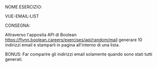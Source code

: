 NOME ESERCIZIO:

 VUE-EMAIL-LIST 

 CONSEGNA:

Attraverso l'apposita API di Boolean
https://flynn.boolean.careers/exercises/api/random/mail
generare 10 indirizzi email e stamparli in pagina all'interno di una lista.

BONUS:
Far comparire gli indirizzi email solamente quando sono stati tutti generati.